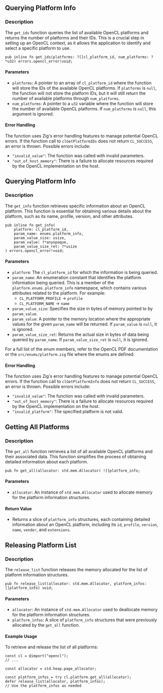 ## Querying Platform Info

### Description
The `get_ids` function queries the list of available OpenCL platforms and returns the number of platforms and their IDs. This is a crucial step in setting up an OpenCL context, as it allows the application to identify and select a specific platform to use.
```zig
pub inline fn get_ids(platforms: ?[]cl_platform_id, num_platforms: ?*u32) errors.opencl_error!void;
```
#### Parameters

-   `platforms`: A pointer to an array of `cl_platform_id` where the function will store the IDs of the available OpenCL platforms. If `platforms` is `null`, the function will not store the platform IDs, but it will still return the number of available platforms through `num_platforms`.
-   `num_platforms`: A pointer to a `u32` variable where the function will store the number of available OpenCL platforms. If `num_platforms` is `null`, this argument is ignored.

#### Error Handling

The function uses Zig's error handling features to manage potential OpenCL errors. If the function call to `clGetPlatformIDs` does not return `CL_SUCCESS`, an error is thrown. Possible errors include:

-   `"invalid_value"`: The function was called with invalid parameters.
-   `"out_of_host_memory"`: There is a failure to allocate resources required by the OpenCL implementation on the host.

## Querying Platform Info

### Description

The `get_info` function retrieves specific information about an OpenCL platform. This function is essential for obtaining various details about the platform, such as its name, profile, version, and other attributes.
```zig
pub inline fn get_info(
    platform: cl_platform_id, 
    param_name: enums.platform_info, 
    param_value_size: usize, 
    param_value: ?*anyopaque, 
    param_value_size_ret: ?*usize
) errors.opencl_error!void;
```
#### Parameters

-   `platform`: The `cl_platform_id` for which the information is being queried.
-   `param_name`: An enumeration constant that identifies the platform information being queried. This is a member of the `platform.enums.platform_info` namespace, which contains various attributes related to the platform. For example:
    -   `CL_PLATFORM_PROFILE` -> `profile`
    -   `CL_PLATFORM_NAME` -> `name`
-   `param_value_size`: Specifies the size in bytes of memory pointed to by `param_value`.
-   `param_value`: A pointer to the memory location where the appropriate values for the given `param_name` will be returned. If `param_value` is `null`, it is ignored.
-   `param_value_size_ret`: Returns the actual size in bytes of data being queried by `param_name`. If `param_value_size_ret` is `null`, it is ignored.

For a full list of the enum members, refer to the OpenCL PDF documentation or the `src/enums/platform.zig` file where the enums are defined.

#### Error Handling

The function uses Zig's error handling features to manage potential OpenCL errors. If the function call to `clGetPlatformInfo` does not return `CL_SUCCESS`, an error is thrown. Possible errors include:

-   `"invalid_value"`: The function was called with invalid parameters.
-   `"out_of_host_memory"`: There is a failure to allocate resources required by the OpenCL implementation on the host.
-   `"invalid_platform"`: The specified platform is not valid.

## Getting All Platforms

### Description

The `get_all` function retrieves a list of all available OpenCL platforms and their associated data. This function simplifies the process of obtaining detailed information about each platform.
```zig
pub fn get_all(allocator: std.mem.Allocator) ![]platform_info;
```
#### Parameters

-   `allocator`: An instance of `std.mem.Allocator` used to allocate memory for the platform information structures.

#### Return Value
-   Returns a slice of `platform_info` structures, each containing detailed information about an OpenCL platform, including its `id`, `profile`, `version`, `name`, `vendor`, and `extensions`.

## Releasing Platform List

### Description

The `release_list` function releases the memory allocated for the list of platform information structures.
```zig
pub fn release_list(allocator: std.mem.Allocator, platform_infos: []platform_info) void;
```
#### Parameters

-   `allocator`: An instance of `std.mem.Allocator` used to deallocate memory for the platform information structures.
-   `platform_infos`: A slice of `platform_info` structures that were previously allocated by the `get_all` function.

#### Example Usage

To retrieve and release the list of all platforms:
```zig
const cl = @import("opencl");
// ...

const allocator = std.heap.page_allocator;

const platform_infos = try cl.platform.get_all(allocator);
defer release_list(allocator, platform_infos);
// Use the platform_infos as needed
```
